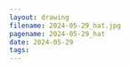 ```yaml
---
layout: drawing
filename: 2024-05-29_hat.jpg
pagename: 2024-05-29_hat
date: 2024-05-29
tags:
---
```

